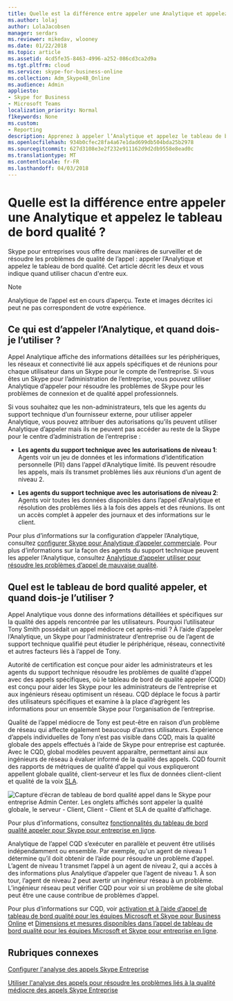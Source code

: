 ```yaml
---
title: Quelle est la différence entre appeler une Analytique et appelez le tableau de bord qualité ?
ms.author: lolaj
author: LolaJacobsen
manager: serdars
ms.reviewer: mikedav, wlooney
ms.date: 01/22/2018
ms.topic: article
ms.assetid: 4cd5fe35-8463-4996-a252-086cd3ca2d9a
ms.tgt.pltfrm: cloud
ms.service: skype-for-business-online
ms.collection: Adm_Skype4B_Online
ms.audience: Admin
appliesto:
- Skype for Business
- Microsoft Teams
localization_priority: Normal
f1keywords: None
ms.custom:
- Reporting
description: Apprenez à appeler l’Analytique et appelez le tableau de bord qualité et quand les utiliser pour surveiller et résoudre les problèmes de qualité de l’appel dans Skype pour les entreprises.
ms.openlocfilehash: 934b0cfec28fa4a67e1dad699db504bda25b2978
ms.sourcegitcommit: 627d3108e3e2f232e911162d9d2db9558e8ead0c
ms.translationtype: MT
ms.contentlocale: fr-FR
ms.lasthandoff: 04/03/2018
---
```

# <a name="whats-the-difference-between-call-analytics-and-call-quality-dashboard"></a>Quelle est la différence entre appeler une Analytique et appelez le tableau de bord qualité ?

Skype pour entreprises vous offre deux manières de surveiller et de résoudre les problèmes de qualité de l’appel : appeler l’Analytique et appelez le tableau de bord qualité. Cet article décrit les deux et vous indique quand utiliser chacun d'entre eux.
  
> [!NOTE]
> Analytique de l’appel est en cours d’aperçu. Texte et images décrites ici peut ne pas correspondent de votre expérience. 
  
## <a name="whats-call-analytics-and-when-should-i-use-it"></a>Ce qui est d’appeler l’Analytique, et quand dois-je l’utiliser ?

Appel Analytique affiche des informations détaillées sur les périphériques, les réseaux et connectivité lié aux appels spécifiques et de réunions pour chaque utilisateur dans un Skype pour le compte de l’entreprise. Si vous êtes un Skype pour l’administration de l’entreprise, vous pouvez utiliser Analytique d’appeler pour résoudre les problèmes de Skype pour les problèmes de connexion et de qualité appel professionnels.
  
Si vous souhaitez que les non-administrateurs, tels que les agents du support technique d’un fournisseur externe, pour utiliser appeler Analytique, vous pouvez attribuer des autorisations qu’ils peuvent utiliser Analytique d’appeler mais ils ne peuvent pas accéder au reste de la Skype pour le centre d’administration de l’entreprise : 
  
- **Les agents du support technique avec les autorisations de niveau 1**: Agents voir un jeu de données et les informations d’identification personnelle (PII) dans l’appel d’Analytique limité. Ils peuvent résoudre les appels, mais ils transmet problèmes liés aux réunions d’un agent de niveau 2.
    
- **Les agents du support technique avec les autorisations de niveau 2**: Agents voir toutes les données disponibles dans l’appel d’Analytique et résolution des problèmes liés à la fois des appels et des réunions. Ils ont un accès complet à appeler des journaux et des informations sur le client.
    
Pour plus d’informations sur la configuration d’appeler l’Analytique, consultez [configurer Skype pour Analytique d’appeler commerciale](set-up-call-analytics.md). Pour plus d’informations sur la façon des agents du support technique peuvent les appeler l’Analytique, consultez [Analytique d’appeler utiliser pour résoudre les problèmes d’appel de mauvaise qualité](use-call-analytics-to-troubleshoot-poor-call-quality.md).
  
## <a name="whats-the-call-quality-dashboard-and-when-should-i-use-it"></a>Quel est le tableau de bord qualité appeler, et quand dois-je l’utiliser ?

Appel Analytique vous donne des informations détaillées et spécifiques sur la qualité des appels rencontrée par les utilisateurs. Pourquoi l’utilisateur Tony Smith possédait un appel médiocre cet après-midi ? À l’aide d’appeler l’Analytique, un Skype pour l’administrateur d’entreprise ou de l’agent de support technique qualifié peut étudier le périphérique, réseau, connectivité et autres facteurs liés à l’appel de Tony.
  
Autorité de certification est conçue pour aider les administrateurs et les agents du support technique résoudre les problèmes de qualité d’appel avec des appels spécifiques, où le tableau de bord de qualité appeler (CQD) est conçu pour aider les Skype pour les administrateurs de l’entreprise et aux ingénieurs réseau optimisent un réseau. CQD déplace le focus à partir des utilisateurs spécifiques et examine à la place d’agrègent les informations pour un ensemble Skype pour l’organisation de l’entreprise. 
  
Qualité de l’appel médiocre de Tony est peut-être en raison d’un problème de réseau qui affecte également beaucoup d’autres utilisateurs. Expérience d’appels individuelles de Tony n’est pas visible dans CQD, mais la qualité globale des appels effectués à l’aide de Skype pour entreprise est capturée. Avec le CQD, global modèles peuvent apparaître, permettant ainsi aux ingénieurs de réseau à évaluer informé de la qualité des appels. CQD fournit des rapports de métriques de qualité d’appel qui vous expliqueront appellent globale qualité, client-serveur et les flux de données client-client et qualité de la voix [SLA](https://go.microsoft.com/fwlink/p/?linkid=846252). 
  
![Capture d’écran de tableau de bord qualité appel dans le Skype pour entreprise Admin Center. Les onglets affichés sont appeler la qualité globale, le serveur - Client, Client - Client et SLA de qualité d’affichage.](../images/6eaccf99-8ee8-4f99-bdf2-ba1c72471cb9.png)
  
Pour plus d’informations, consultez [fonctionnalités du tableau de bord qualité appeler pour Skype pour entreprise en ligne](turning-on-and-using-call-quality-dashboard.md#BKMKFeaturesOfTheCQD).
  
Analytique de l’appel CQD s’exécuter en parallèle et peuvent être utilisés indépendamment ou ensemble. Par exemple, qu'un agent de niveau 1 détermine qu’il doit obtenir de l’aide pour résoudre un problème d’appel. L’agent de niveau 1 transmet l’appel à un agent de niveau 2, qui a accès à des informations plus Analytique d’appeler que l’agent de niveau 1. À son tour, l’agent de niveau 2 peut avertir un ingénieur réseau à un problème. L’ingénieur réseau peut vérifier CQD pour voir si un problème de site global peut être une cause contribue de problèmes d’appel.
  
Pour plus d’informations sur CQD, voir [activation et à l’aide d’appel de tableau de bord qualité pour les équipes Microsoft et Skype pour Business Online](turning-on-and-using-call-quality-dashboard.md) et [Dimensions et mesures disponibles dans l’appel de tableau de bord qualité pour les équipes Microsoft et Skype pour entreprise en ligne](dimensions-and-measures-available-in-call-quality-dashboard.md).
  
## <a name="related-topics"></a>Rubriques connexes
[Configurer l'analyse des appels Skype Entreprise](set-up-call-analytics.md)

[Utiliser l'analyse des appels pour résoudre les problèmes liés à la qualité médiocre des appels Skype Entreprise](use-call-analytics-to-troubleshoot-poor-call-quality.md)

  
 